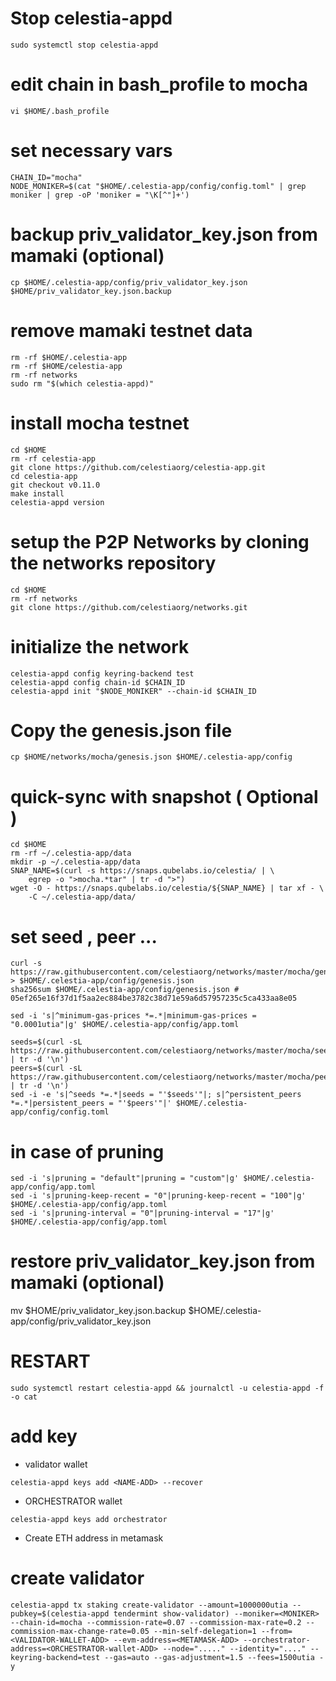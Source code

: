 # Stop celestia-appd

````
sudo systemctl stop celestia-appd
````

# edit chain in bash_profile to mocha

````
vi $HOME/.bash_profile
````
# set necessary vars
````
CHAIN_ID="mocha"
NODE_MONIKER=$(cat "$HOME/.celestia-app/config/config.toml" | grep moniker | grep -oP 'moniker = "\K[^"]+')
````
# backup priv_validator_key.json from mamaki (optional)
````
cp $HOME/.celestia-app/config/priv_validator_key.json $HOME/priv_validator_key.json.backup
````
# remove mamaki testnet data
````
rm -rf $HOME/.celestia-app
rm -rf $HOME/celestia-app
rm -rf networks
sudo rm "$(which celestia-appd)"
````
# install mocha testnet
````
cd $HOME
rm -rf celestia-app
git clone https://github.com/celestiaorg/celestia-app.git
cd celestia-app
git checkout v0.11.0
make install
celestia-appd version
````
# setup the P2P Networks by cloning the networks repository
````
cd $HOME
rm -rf networks
git clone https://github.com/celestiaorg/networks.git
````
# initialize the network
````
celestia-appd config keyring-backend test
celestia-appd config chain-id $CHAIN_ID
celestia-appd init "$NODE_MONIKER" --chain-id $CHAIN_ID
````
# Copy the genesis.json file
````
cp $HOME/networks/mocha/genesis.json $HOME/.celestia-app/config
````
# quick-sync with snapshot (  Optional )
````
cd $HOME
rm -rf ~/.celestia-app/data
mkdir -p ~/.celestia-app/data
SNAP_NAME=$(curl -s https://snaps.qubelabs.io/celestia/ | \
    egrep -o ">mocha.*tar" | tr -d ">")
wget -O - https://snaps.qubelabs.io/celestia/${SNAP_NAME} | tar xf - \
    -C ~/.celestia-app/data/
````
# set seed , peer ...
````
curl -s https://raw.githubusercontent.com/celestiaorg/networks/master/mocha/genesis.json > $HOME/.celestia-app/config/genesis.json
sha256sum $HOME/.celestia-app/config/genesis.json # 05ef265e16f37d1f5aa2ec884be3782c38d71e59a6d57957235c5ca433aa8e05

sed -i 's|^minimum-gas-prices *=.*|minimum-gas-prices = "0.0001utia"|g' $HOME/.celestia-app/config/app.toml

seeds=$(curl -sL https://raw.githubusercontent.com/celestiaorg/networks/master/mocha/seeds.txt | tr -d '\n')
peers=$(curl -sL https://raw.githubusercontent.com/celestiaorg/networks/master/mocha/peers.txt | tr -d '\n')
sed -i -e 's|^seeds *=.*|seeds = "'$seeds'"|; s|^persistent_peers *=.*|persistent_peers = "'$peers'"|' $HOME/.celestia-app/config/config.toml
````
# in case of pruning
````
sed -i 's|pruning = "default"|pruning = "custom"|g' $HOME/.celestia-app/config/app.toml
sed -i 's|pruning-keep-recent = "0"|pruning-keep-recent = "100"|g' $HOME/.celestia-app/config/app.toml
sed -i 's|pruning-interval = "0"|pruning-interval = "17"|g' $HOME/.celestia-app/config/app.toml
````
# restore priv_validator_key.json from mamaki (optional)
mv $HOME/priv_validator_key.json.backup $HOME/.celestia-app/config/priv_validator_key.json
# RESTART
````
sudo systemctl restart celestia-appd && journalctl -u celestia-appd -f -o cat
````
# add key
- validator wallet
````
celestia-appd keys add <NAME-ADD> --recover
````
- ORCHESTRATOR wallet
````
celestia-appd keys add orchestrator
````
- Create ETH address in metamask

# create validator
````
celestia-appd tx staking create-validator --amount=1000000utia --pubkey=$(celestia-appd tendermint show-validator) --moniker=<MONIKER> --chain-id=mocha --commission-rate=0.07 --commission-max-rate=0.2 --commission-max-change-rate=0.05 --min-self-delegation=1 --from=<VALIDATOR-WALLET-ADD> --evm-address=<METAMASK-ADD> --orchestrator-address=<ORCHESTRATOR-wallet-ADD> --node="....." --identity="...." --keyring-backend=test --gas=auto --gas-adjustment=1.5 --fees=1500utia -y
````
